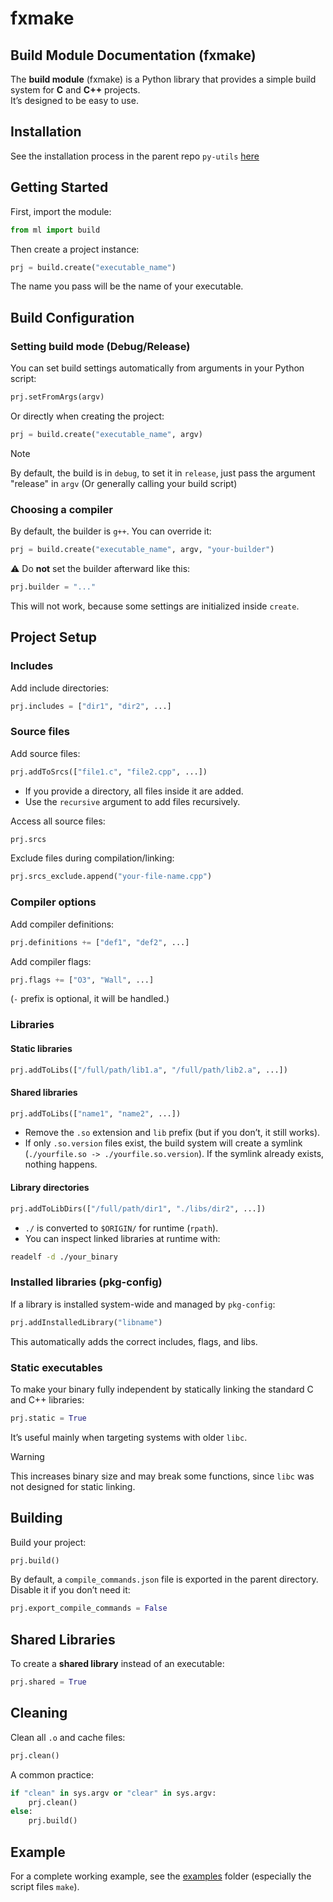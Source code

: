 # fxmake

## Build Module Documentation (fxmake)

The **build module** (fxmake) is a Python library that provides a simple build system for **C** and **C++** projects.  
It’s designed to be easy to use.

## Installation 

See the installation process in the parent repo `py-utils` [here](https://github.com/Rrominet/py-utils)

## Getting Started

First, import the module:

```python
from ml import build
```

Then create a project instance:

```python
prj = build.create("executable_name")
```

The name you pass will be the name of your executable.

## Build Configuration

### Setting build mode (Debug/Release)

You can set build settings automatically from arguments in your Python script:

```python
prj.setFromArgs(argv)
```

Or directly when creating the project:

```python
prj = build.create("executable_name", argv)
```

> [!NOTE]
> By default, the build is in `debug`, to set it in `release`, just pass the argument "release" in `argv` (Or generally calling your build script)

### Choosing a compiler

By default, the builder is `g++`. You can override it:

```python
prj = build.create("executable_name", argv, "your-builder")
```

⚠️ Do **not** set the builder afterward like this:

```python
prj.builder = "..."
```

This will not work, because some settings are initialized inside `create`.

## Project Setup

### Includes

Add include directories:

```python
prj.includes = ["dir1", "dir2", ...]
```

### Source files

Add source files:

```python
prj.addToSrcs(["file1.c", "file2.cpp", ...])
```

* If you provide a directory, all files inside it are added.
* Use the `recursive` argument to add files recursively.

Access all source files:

```python
prj.srcs
```

Exclude files during compilation/linking:

```python
prj.srcs_exclude.append("your-file-name.cpp")
```

### Compiler options

Add compiler definitions:

```python
prj.definitions += ["def1", "def2", ...]
```

Add compiler flags:

```python
prj.flags += ["O3", "Wall", ...]  
```

(`-` prefix is optional, it will be handled.)

### Libraries

#### Static libraries

```python
prj.addToLibs(["/full/path/lib1.a", "/full/path/lib2.a", ...])
```

#### Shared libraries

```python
prj.addToLibs(["name1", "name2", ...])
```

* Remove the `.so` extension and `lib` prefix (but if you don’t, it still works).
* If only `.so.version` files exist, the build system will create a symlink
  (`./yourfile.so -> ./yourfile.so.version`).
  If the symlink already exists, nothing happens.

#### Library directories

```python
prj.addToLibDirs(["/full/path/dir1", "./libs/dir2", ...])
```

* `./` is converted to `$ORIGIN/` for runtime (`rpath`).
* You can inspect linked libraries at runtime with:

```bash
readelf -d ./your_binary
```

### Installed libraries (pkg-config)

If a library is installed system-wide and managed by `pkg-config`:

```python
prj.addInstalledLibrary("libname")
```

This automatically adds the correct includes, flags, and libs.

### Static executables

To make your binary fully independent by statically linking the standard C and C++ libraries:

```python
prj.static = True
```

It’s useful mainly when targeting systems with older `libc`.

> [!WARNING]
> This increases binary size and may break some functions, since `libc` was not designed for static linking.  

## Building

Build your project:

```python
prj.build()
```

By default, a `compile_commands.json` file is exported in the parent directory.  
Disable it if you don’t need it:

```python
prj.export_compile_commands = False
```

## Shared Libraries

To create a **shared library** instead of an executable:

```python
prj.shared = True
```

## Cleaning

Clean all `.o` and cache files:

```python
prj.clean()
```

A common practice:

```python
if "clean" in sys.argv or "clear" in sys.argv:
    prj.clean()
else:
    prj.build()
```

## Example

For a complete working example, see the [examples](https://github.com/Rrominet/py-utils/tree/main/build/examples) folder (especially the script files `make`).

